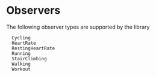 # Observers

The following observer types are supported by the library

```
  Cycling
  HeartRate
  RestingHeartRate
  Running
  StairClimbing
  Walking
  Workout
```
